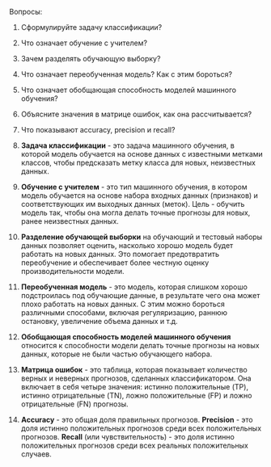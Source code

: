 Вопросы:
1. Сформулируйте задачу классификации?
2. Что означает обучение с учителем?
3. Зачем разделять обучающую выборку?
4. Что означает переобученная модель? Как с этим бороться?
5. Что означает обобщающая способность моделей машинного обучения?
6. Объясните значения в матрице ошибок, как она рассчитывается?
7. Что показывают accuracy, precision и recall?

1. **Задача классификации** - это задача машинного обучения, в которой модель обучается на основе данных с известными метками классов, чтобы предсказать метку класса для новых, неизвестных данных.

2. **Обучение с учителем** - это тип машинного обучения, в котором модель обучается на основе набора входных данных (признаков) и соответствующих им выходных данных (меток). Цель - обучить модель так, чтобы она могла делать точные прогнозы для новых, ранее неизвестных данных.

3. **Разделение обучающей выборки** на обучающий и тестовый наборы данных позволяет оценить, насколько хорошо модель будет работать на новых данных. Это помогает предотвратить переобучение и обеспечивает более честную оценку производительности модели.

4. **Переобученная модель** - это модель, которая слишком хорошо подстроилась под обучающие данные, в результате чего она может плохо работать на новых данных. С этим можно бороться различными способами, включая регуляризацию, раннюю остановку, увеличение объема данных и т.д.

5. **Обобщающая способность моделей машинного обучения** относится к способности модели делать точные прогнозы на новых данных, которые не были частью обучающего набора.

6. **Матрица ошибок** - это таблица, которая показывает количество верных и неверных прогнозов, сделанных классификатором. Она включает в себя четыре значения: истинно положительные (TP), истинно отрицательные (TN), ложно положительные (FP) и ложно отрицательные (FN) прогнозы.

7. **Accuracy** - это общая доля правильных прогнозов. **Precision** - это доля истинно положительных прогнозов среди всех положительных прогнозов. **Recall** (или чувствительность) - это доля истинно положительных прогнозов среди всех реальных положительных случаев.
